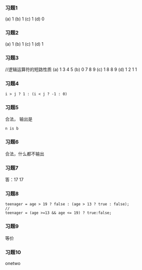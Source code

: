 ### 习题1
(a) 1
(b) 1
(c) 1
(d) 0

### 习题2
(a) 1
(b) 1
(c) 1
(d) 1

### 习题3
//逻辑运算符的短路性质
(a)
1
3 4 5
(b)
0
7 8 9
(c)
1
8 8 9
(d)
1
2 1 1

### 习题4
```
i > j ? 1 : (i < j ? -1 : 0)
```

### 习题5
合法，
输出是
```
n is b
```

### 习题6
合法，什么都不输出

### 习题7
答：17 17

### 习题8
```
teenager = age > 19 ? false : (age > 13 ? true : false);
//
teenager = (age >=13 && age <= 19) ? true:false;
```

### 习题9
等价

### 习题10
onetwo